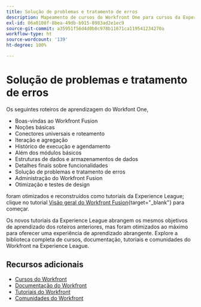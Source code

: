 ```yaml
---
title: Solução de problemas e tratamento de erros
description: Mapeamento de cursos do Workfront One para cursos da Experience League
exl-id: 06a0108f-8bea-49db-b915-8983ad2e1ec9
source-git-commit: a35951f56d4d0b0c978b11671ca119541234270a
workflow-type: ht
source-wordcount: '139'
ht-degree: 100%

---
```


# Solução de problemas e tratamento de erros

Os seguintes roteiros de aprendizagem do Workfont One,

* Boas-vindas ao Workfront Fusion
* Noções básicas
* Conectores universais e roteamento
* Iteração e agregação
* Histórico de execução e agendamento
* Além dos módulos básicos
* Estruturas de dados e armazenamentos de dados
* Detalhes finais sobre funcionalidades
* Solução de problemas e tratamento de erros
* Administração do Workfront Fusion
* Otimização e testes de design

foram otimizados e reconstruídos como tutoriais da Experience League; clique no tutorial [Visão geral do Workfront Fusion](https://experienceleague.adobe.com/docs/workfront-learn/tutorials-workfront/fusion/welcome-to-workfront-fusion/workfront-fusion-overview.html?lang=pt-BR){target="_blank"} para começar.

Os novos tutoriais da Experience League abrangem os mesmos objetivos de aprendizado dos roteiros anteriores, mas foram otimizados ao máximo para oferecer uma experiência de aprendizado abrangente.  Explore a biblioteca completa de cursos, documentação, tutoriais e comunidades do Workfront na Experience League.

## Recursos adicionais

* [Cursos do Workfront](https://experienceleague.adobe.com/?lang=pt-BR&amp;Solution=Workfront#courses)
* [Documentação do Workfront](https://experienceleague.adobe.com/docs/workfront.html?lang=pt-BR)
* [Tutoriais do Workfront](https://experienceleague.adobe.com/docs/workfront-learn/tutorials-workfront/home.html?lang=pt-BR)
* [Comunidades do Workfront](https://experienceleaguecommunities.adobe.com/t5/workfront/ct-p/workfront)
